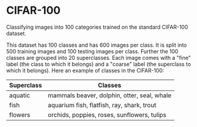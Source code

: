 # CIFAR-100
Classifying images into 100 categories trained on the standard CIFAR-100 dataset. 

This dataset has 100 classes and has 600 images per class. It is split into 500 training images and 100 testing images per class. Further the 100 classes are grouped into 20 superclasses. Each image comes with a "fine" label (the class to which it belongs) and a "coarse" label (the superclass to which it belongs).
Here an example of classes in the CIFAR-100:

Superclass | Classes
-------------- | -------------
aquatic | mammals 	beaver, dolphin, otter, seal, whale
fish 	| aquarium fish, flatfish, ray, shark, trout
flowers |	orchids, poppies, roses, sunflowers, tulips

